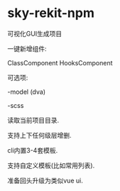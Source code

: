 # sky-rekit-npm

可视化GUI生成项目

一键新增组件:

ClassComponent HooksComponent 

可选项:

-model (dva)

-scss

读取当前项目目录.

支持上下任何级层增删.

cli内置3-4套模板.

支持自定义模板(比如常用列表).




准备回头升级为类似vue ui.

